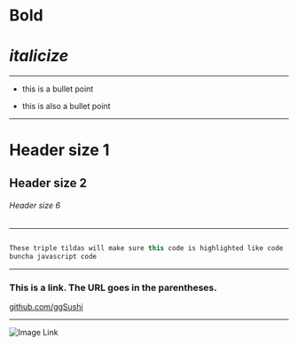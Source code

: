 # **Bold**
# _italicize_
---
- this is a bullet point
* this is also a bullet point
---
# Header size 1
## Header size 2
###### Header size 6
---
```javascript

These triple tildas will make sure this code is highlighted like code
buncha javascript code
```
---
### This is a link. The URL goes in the parentheses.
[github.com/ggSushi](https://github.com/ggSushi)

---

![Image Link]()
